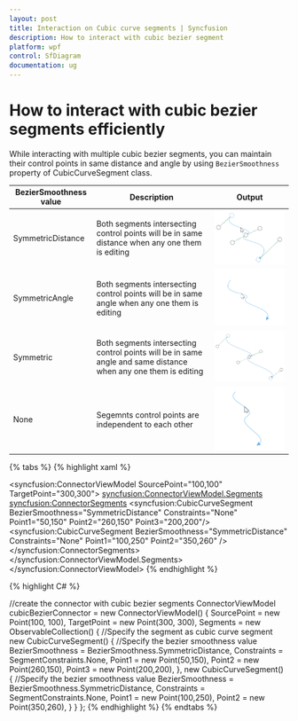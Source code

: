 ```yaml
---
layout: post
title: Interaction on Cubic curve segments | Syncfusion
description: How to interact with cubic bezier segment 
platform: wpf
control: SfDiagram
documentation: ug
---
```


# How to interact with cubic bezier segments efficiently

While interacting with multiple cubic bezier segments, you can maintain their control points in same distance and angle by using `BezierSmoothness` property of CubicCurveSegment class.

| BezierSmoothness value| Description  | Output |
|---|---|---|
| SymmetricDistance| Both segments intersecting control points will be in same distance when any one them is editing | ![SymmetricDistance](Connector_images/SymmetricDistance.gif) |
| SymmetricAngle |Both segments intersecting control points will be in same angle when any one them is editing| ![SymmetricAngle](Connector_images/SymmetricAngle.gif) | 
| Symmetric | Both segments intersecting control points will be in same angle and same distance when any one them is editing|![Symmetric](Connector_images/Symmetric.png) |
| None | Segemnts control points are independent to each other | ![None](Connector_images/SymmetricNone.gif) |

{% tabs %}
{% highlight xaml %}

<!--create the connector with cubic curve segments-->
<syncfusion:ConnectorViewModel SourcePoint="100,100" TargetPoint="300,300">
    <syncfusion:ConnectorViewModel.Segments>
        <syncfusion:ConnectorSegments>
            <syncfusion:CubicCurveSegment BezierSmoothness="SymmetricDistance" Constraints="None" Point1="50,150" Point2="260,150" Point3="200,200"/>
            <syncfusion:CubicCurveSegment BezierSmoothness="SymmetricDistance" Constraints="None" Point1="100,250" Point2="350,260" />
        </syncfusion:ConnectorSegments>
    </syncfusion:ConnectorViewModel.Segments>
</syncfusion:ConnectorViewModel>
{% endhighlight %}

{% highlight C# %}

//create the connector with cubic bezier segments
ConnectorViewModel cubicBezierConnector = new ConnectorViewModel()
{
    SourcePoint = new Point(100, 100),
    TargetPoint = new Point(300, 300),
    Segments = new ObservableCollection<IConnectorSegment>()
    {
        //Specify the segment as cubic curve segment
        new CubicCurveSegment()
        {
            //Specify the bezier smoothness value
            BezierSmoothness = BezierSmoothness.SymmetricDistance,
            Constraints = SegmentConstraints.None,
            Point1 = new Point(50,150),
            Point2 = new Point(260,150),
            Point3 = new Point(200,200),
        },
        new CubicCurveSegment()
        {
            //Specify the bezier smoothness value
            BezierSmoothness = BezierSmoothness.SymmetricDistance,
            Constraints = SegmentConstraints.None,
            Point1 = new Point(100,250),
            Point2 = new Point(350,260),
        }
    }
};
{% endhighlight %}
{% endtabs %}




